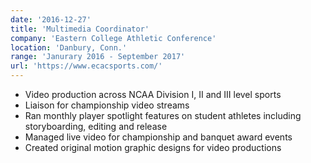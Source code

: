 ```yaml
---
date: '2016-12-27'
title: 'Multimedia Coordinator'
company: 'Eastern College Athletic Conference'
location: 'Danbury, Conn.'
range: 'Janurary 2016 - September 2017'
url: 'https://www.ecacsports.com/'
---
```


- Video production across NCAA Division I, II and III level sports
- Liaison for championship video streams
- Ran monthly player spotlight features on student athletes including storyboarding, editing and release
- Managed live video for championship and banquet award events
- Created original motion graphic designs for video productions
